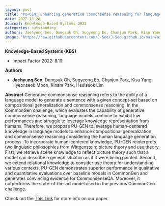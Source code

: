 ```yaml
---
layout: post
title: "PU-GEN: Enhancing generative commonsense reasoning for language models with human-centered knowledge"
date: 2022-10-28
Journal: Knowledge-Based Systems 2022
categories: outstanding
authors: Jaehyung Seo, Dongsuk Oh, Sugyeong Eo, Chanjun Park, Kisu Yang, Hyeonseok Moon, Kinam Park, Heuiseok Lim
image: "https://raw.githubusercontent.com/J-Seo/J-Seo.github.io/main/assets/img/kbs2022.png"
---
```

**Knowledge-Based Systems (KBS)** 
- Impact Factor 2022: 8.19

**Authors**
- **Jaehyung Seo**, Dongsuk Oh, Sugyeong Eo, Chanjun Park, Kisu Yang, Hyeonseok Moon, Kinam Park, Heuiseok Lim

**Abstract**
Generative commonsense reasoning refers to the ability of a language model to generate a sentence with a given concept-set based on compositional generalization and commonsense reasoning. In the CommonGen challenge, which evaluates the capability of generative commonsense reasoning, language models continue to exhibit low performances and struggle to leverage knowledge representation from humans. Therefore, we propose PU-GEN to leverage human-centered knowledge in language models to enhance compositional generalization and commonsense reasoning considering the human language generation process. To incorporate human-centered knowledge, PU-GEN reinterprets two linguistic philosophies from Wittgenstein: picture theory and use theory. First, we retrieve scene knowledge to reflect picture theory such that a model can describe a general situation as if it were being painted. Second, we extend relational knowledge to consider use theory for understanding various contexts. PU-GEN demonstrates superior performance in qualitative and quantitative evaluations over baseline models in CommonGen and generates convincing evidence for CommonsenseQA. Moreover, it outperforms the state-of-the-art model used in the previous CommonGen challenge.

Check out the [This Link][DOI] for more info on our paper. 

[DOI]: https://doi.org/10.1016/j.knosys.2022.109861

